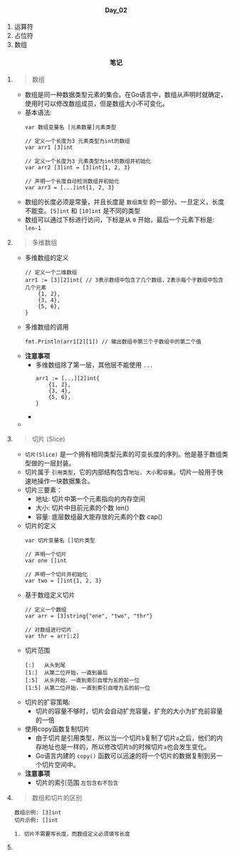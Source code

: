 #### <center>Day_02</center>

1. 运算符
2. 占位符
3. 数组

#### <center>笔记</center>
1. > 数组
	- 数组是同一种数据类型元素的集合。在Go语言中，数组从声明时就确定，使用时可以修改数组成员，但是数组大小不可变化。
	- 基本语法: 
		```
		var 数组变量名 [元素数量]元素类型

		// 定义一个长度为3 元素类型为int的数组
		var arr1 [3]int

		// 定义一个长度为3 元素类型为int的数组并初始化
		var arr2 [3]int = [3]int{1, 2, 3}

		// 声明一个长度自动检测数组并初始化
		var arr3 = [...]int{1, 2, 3}
		```
	- 数组的长度必须是常量，并且长度是 `数组类型` 的一部分。一旦定义，长度不能变。`[5]int` 和 `[10]int` 是不同的类型
	- 数组可以通过下标进行访问，下标是从 `0` 开始，最后一个元素下标是: `len-1`
2. > 多维数组
	- 多维数组的定义
		```
		// 定义一个二维数组
		arr1 := [3][2]int{ // 3表示数组中包含了几个数组，2表示每个子数组中包含几个元素
			{1, 2},
			{3, 4},
			{5, 6},
		}
		```
	- 多维数组的调用
		```
		fmt.Println(arr1[2][1]) // 输出数组中第三个子数组中的第二个值
		```
	- **注意事项**
		- 多维数组除了第一层，其他层不能使用 `...`
			```
			arr1 := [...][2]int{
				{1, 2},
				{3, 4},
				{5, 6},
			}		
			```
		- 
	- 
3. > 切片 (Slice)
	- `切片(Slice)` 是一个拥有相同类型元素的可变长度的序列。他是基于数组类型做的一层封装。
	- 切片属于 `引用类型`，它的内部结构包含`地址`、`大小`和`容量`。切片一般用于快速地操作一块数据集合。
	- 切片三要素：
    	- 地址: 切片中第一个元素指向的内存空间
    	- 大小: 切片中目前元素的个数			len()
    	- 容量: 底层数组最大能存放的元素的个数	  cap()
	- 切片的定义
		```
		var 切片变量名 []切片类型

		// 声明一个切片
		var one []int

		// 声明一个切片并初始化
		var two = []int{1, 2, 3}
		```
	- 基于数组定义切片
		```
		// 定义一个数组
		var arr = [3]string{"one", "two", "thr"}

		// 对数组进行切片
		var thr = arr[:2]
		```
	- 切片范围
		```
		[:]   从头到尾
		[1:]  从第二位开始，一直到最后
		[:5]  从头开始，一直到索引自增为五的前一位
		[1:5] 从第二位开始，一直到索引自增为五的前一位
		```
	- 切片的扩容策略: 
       - 切片的容量不够时，切片会自动扩充容量，扩充的大小为扩充前容量的一倍
    - 使用copy函数复制切片
       - 由于切片是引用类型，所以当一个切片`b`复制了切片`a`之后，他们的内存地址也是一样的，所以修改切片`b`的时候切片`a`也会发生变化。
       - Go语言内建的 `copy()` 函数可以迅速的将一个切片的数据复制到另一个切片空间中。
	- **注意事项**
    	- 切片的索引范围 `左包含右不包含`
4. > 数组和切片的区别
	```
	数组示例: [3]int
	切片示例: []int
	
	1. 切片不需要写长度，而数组定义必须填写长度
	```
4. 